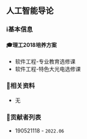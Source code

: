 ## 人工智能导论

### ℹ基本信息

#### 🎓理工2018培养方案

+ 软件工程-专业教育选修课
+ 软件工程-特色大光电选修课


###  📁相关资料

+ 无

### 👤贡献者列表

+ 190521118 - `2022.06`
